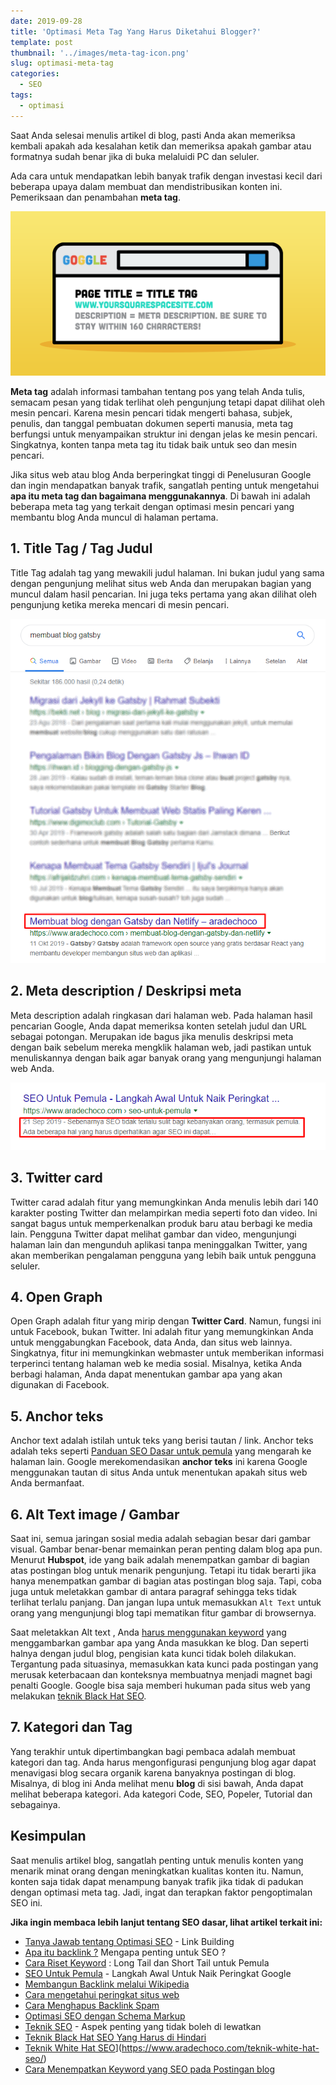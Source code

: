 ```yaml
---
date: 2019-09-28
title: 'Optimasi Meta Tag Yang Harus Diketahui Blogger?'
template: post
thumbnail: '../images/meta-tag-icon.png'
slug: optimasi-meta-tag
categories:
  - SEO
tags:
  - optimasi
---
```


Saat Anda selesai menulis artikel di blog, pasti Anda akan memeriksa kembali apakah ada kesalahan ketik dan memeriksa apakah gambar atau formatnya sudah benar jika di buka melaluidi PC dan seluler.

Ada cara untuk mendapatkan lebih banyak trafik dengan investasi kecil dari beberapa upaya dalam membuat dan mendistribusikan konten ini. Pemeriksaan dan penambahan **meta tag**.

![](../images/optimasi-meta-tittle.png)

**Meta tag** adalah informasi tambahan tentang pos yang telah Anda tulis, semacam pesan yang tidak terlihat oleh pengunjung tetapi dapat dilihat oleh mesin pencari. Karena mesin pencari tidak mengerti bahasa, subjek, penulis, dan tanggal pembuatan dokumen seperti manusia, meta tag berfungsi untuk menyampaikan struktur ini dengan jelas ke mesin pencari. Singkatnya, konten tanpa meta tag itu tidak baik untuk seo dan mesin pencari.

Jika situs web atau blog Anda berperingkat tinggi di Penelusuran Google dan ingin mendapatkan banyak trafik, sangatlah penting untuk mengetahui **apa itu meta tag dan bagaimana menggunakannya**. Di bawah ini adalah beberapa meta tag yang terkait dengan optimasi mesin pencari yang membantu blog Anda muncul di halaman pertama.

## 1. Title Tag / Tag Judul

Title Tag adalah tag yang mewakili judul halaman. Ini bukan judul yang sama dengan pengunjung melihat situs web Anda dan merupakan bagian yang muncul dalam hasil pencarian. Ini juga teks pertama yang akan dilihat oleh pengunjung ketika mereka mencari di mesin pencari.

![](../images/tittletag.png)

## 2.  Meta description / Deskripsi meta 

Meta description adalah ringkasan dari halaman web. Pada halaman hasil pencarian Google, Anda dapat memeriksa konten setelah judul dan URL sebagai potongan. Merupakan ide bagus jika menulis deskripsi meta dengan baik sebelum mereka mengklik halaman web, jadi pastikan untuk menuliskannya dengan baik agar banyak orang yang mengunjungi halaman web Anda.

![](../images/deskripsimeta.png)

## 3. Twitter card

Twitter carad adalah fitur yang memungkinkan Anda menulis lebih dari 140 karakter posting Twitter dan melampirkan media seperti foto dan video. Ini sangat bagus untuk memperkenalkan produk baru atau berbagi ke media lain. Pengguna Twitter dapat melihat gambar dan video, mengunjungi halaman lain dan mengunduh aplikasi tanpa meninggalkan Twitter, yang akan memberikan pengalaman pengguna yang lebih baik untuk pengguna seluler.

## 4. Open Graph

Open Graph adalah fitur yang mirip dengan **Twitter Card**. Namun, fungsi ini untuk Facebook, bukan Twitter. Ini adalah fitur yang memungkinkan Anda untuk menggabungkan Facebook, data Anda, dan situs web lainnya. Singkatnya, fitur ini memungkinkan webmaster untuk memberikan informasi terperinci tentang halaman web ke media sosial. Misalnya, ketika Anda berbagi halaman, Anda dapat menentukan gambar apa yang akan digunakan di Facebook.

## 5. Anchor teks

Anchor text adalah istilah untuk teks yang berisi tautan / link. Anchor teks adalah teks seperti [Panduan SEO Dasar untuk pemula](https://www.aradechoco.com/seo-dasar-untuk-pemula/) yang mengarah ke halaman lain. Google merekomendasikan **anchor teks** ini karena Google menggunakan tautan di situs Anda untuk menentukan apakah situs web Anda bermanfaat.

## 6. Alt Text image / Gambar

Saat ini, semua jaringan sosial media adalah sebagian besar dari gambar visual. Gambar benar-benar memainkan peran penting dalam blog apa pun. Menurut **Hubspot**, ide yang baik adalah menempatkan gambar di bagian atas postingan blog untuk menarik pengunjung. Tetapi itu tidak berarti jika hanya menempatkan gambar di bagian atas postingan blog saja. Tapi, coba juga untuk meletakkan gambar di antara paragraf sehingga teks tidak terlihat terlalu panjang. Dan jangan lupa untuk memasukkan `Alt Text` untuk orang yang mengunjungi blog tapi mematikan fitur gambar di browsernya. 

Saat meletakkan Alt text , Anda [harus menggunakan keyword](https://www.aradechoco.com/menempatkan-keyword-seo/) yang menggambarkan gambar apa yang Anda masukkan ke blog. Dan seperti halnya dengan judul blog, pengisian kata kunci tidak boleh dilakukan. Tergantung pada situasinya, memasukkan kata kunci pada postingan yang merusak keterbacaan dan konteksnya membuatnya menjadi magnet bagi penalti Google. Google bisa saja memberi hukuman pada situs web yang melakukan [teknik Black Hat SEO](https://www.aradechoco.com/teknik-black-hat-seo/).

## 7. Kategori dan Tag

Yang terakhir untuk dipertimbangkan bagi pembaca adalah membuat kategori dan tag. Anda harus mengonfigurasi pengunjung blog agar dapat menavigasi blog secara organik karena banyaknya postingan di blog. Misalnya, di blog ini Anda melihat menu **blog** di sisi bawah, Anda dapat melihat beberapa kategori. Ada kategori Code, SEO, Popeler, Tutorial dan sebagainya. 

## Kesimpulan

Saat menulis artikel blog, sangatlah penting untuk menulis konten yang menarik minat orang dengan meningkatkan kualitas konten itu. Namun, konten saja tidak dapat menampung banyak trafik jika tidak di padukan dengan optimasi meta tag. Jadi, ingat dan terapkan faktor pengoptimalan SEO ini.

**Jika ingin membaca lebih lanjut tentang SEO dasar, lihat artikel terkait ini:**

- [Tanya Jawab tentang Optimasi SEO](https://www.aradechoco.com/seo-link-building/) - Link Building
- [Apa itu backlink ?](https://www.aradechoco.com/apa-itu-backlink/) Mengapa penting untuk SEO ?
- [Cara Riset Keyword](https://www.aradechoco.com/cara-riset-keyword-untuk-pemula/) : Long Tail dan Short Tail untuk Pemula
- [SEO Untuk Pemula](https://www.aradechoco.com/SEO-untuk-pemula/) - Langkah Awal Untuk Naik Peringkat Google 
- [Membangun Backlink melalui Wikipedia](https://www.aradechoco.com/backlink-melalui-wikipedia/)
- [Cara mengetahui peringkat situs web](https://www.aradechoco.com/cara-mengetahui-peringkat-situs-web/)
- [Cara Menghapus Backlink Spam](https://www.aradechoco.com/menghapus-backlink-spam/)
- [Optimasi SEO dengan Schema Markup](https://www.aradechoco.com/optimasi-schema-markup/)
- [Teknik SEO](https://www.aradechoco.com/teknik-seo/) - Aspek penting yang tidak boleh di lewatkan
- [Teknik Black Hat SEO Yang Harus di Hindari](https://www.aradechoco.com/teknik-black-hat-seo/)
- [Teknik White Hat SEO](https://www.aradechoco.com/teknik-white-hat-seo/)](https://www.aradechoco.com/teknik-white-hat-seo/)
- [Cara Menempatkan Keyword yang SEO pada Postingan blog](https://www.aradechoco.com/menempatkan-keyword-seo/)

